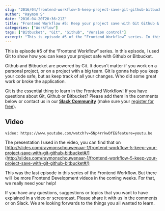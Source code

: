 ```yaml
---
slug: "2016/04/frontend-workflow-5-keep-project-save-git-github-bitbucket/"
author: "Raymon S"
date: "2016-04-20T20:36:21Z"
title: "Frontend Workflow #5: Keep your project save with Git Github & Bitbucket"
categories: ["Workflow"]
tags: ["Bitbucket", "Git", "Github", "Version control"]
excerpt: "This is episode #5 of the “Frontend Workflow” series. In this episode, I used Git to show how you c..."
---
```


This is episode #5 of the “Frontend Workflow” series. In this episode, I used Git to show how you can keep your project safe with Github or Bitbucket.

Github and Bitbucket are powered by Git. It doesn't matter if you work on a personal project, or on a project with a big team. Git is gonna help you keep your code safe, but as keep track of all your changes. Who did some great work or broke the application.

Git is the essential thing to learn in the Frontend Workflow! If you have questions about Git, Github or Bitbucket? Please add them in the comments below or contact us in our [**Slack Community**](https://mrfrontend.slack.com/) (make sure your [register for free](http://mrfrontend.org/)).

## Video

`video: https://www.youtube.com/watch?v=5Np4rrkwDfE&feature=youtu.be`

The presentation I used in the video, you can find that on [http://slides.com/raymonschouwenaar-1/frontend-workflow-5-keep-your-project-save-with-git-github-bitbucket#/](http://slides.com/raymonschouwenaar-1/frontend-workflow-5-keep-your-project-save-with-git-github-bitbucket#/)

This was the last episode in this series of the Frontend Workflow. But there will  be more Frontend Development videos in the coming weeks. For that, we really need your help!

If you have any questions, suggestions or topics that you want to have explained in a video or screencast. Please share it with us in the comments or on Slack. We are looking forwards to the things you all wanted to learn.